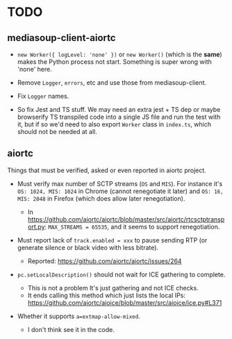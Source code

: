 # TODO

## mediasoup-client-aiortc

* `new Worker({ logLevel: 'none' })` or `new Worker()` (which is the **same**) makes the Python process not start. Something is super wrong with 'none' here.

* Remove `Logger`, `errors`, etc and use those from mediasoup-client.

* Fix `Logger` names.

* So fix Jest and TS stuff. We may need an extra jest + TS dep or maybe browserify TS transpiled code into a single JS file and run the test with it, but if so we'd need to also export `Worker` class in `index.ts`, which should not be needed at all.


## aiortc

Things that must be verified, asked or even reported in aiortc project.

* Must verify max number of SCTP streams (`OS` and `MIS`). For instance it's `OS: 1024, MIS: 1024` in Chrome (cannot renegotiate it later) and `OS: 16, MIS: 2048` in Firefox (which does allow later renegotiation).
  - In https://github.com/aiortc/aiortc/blob/master/src/aiortc/rtcsctptransport.py:
    `MAX_STREAMS = 65535`, and it seems to support renegotiation.

* Must report lack of `track.enabled = xxx` to pause sending RTP (or generate silence or black video with less bitrate).
  - Reported: https://github.com/aiortc/aiortc/issues/264

* `pc.setLocalDescription()` should not wait for ICE gathering to complete.
  - This is not a problem It's just gathering and not ICE checks.
  - It ends calling this method which just lists the local IPs:
    https://github.com/aiortc/aioice/blob/master/src/aioice/ice.py#L371

* Whether it supports `a=extmap-allow-mixed`.
  - I don't think see it in the code.

